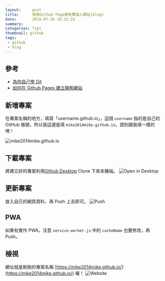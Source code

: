 ```yaml
---
layout:     post
title:      使用Github Page做免費個人網站(blog)
date:       2018-07-26 10:32:18
summary:    
categories: Tips
thumbnail: github
tags:
 - github
 - blog
---
```


## 參考

* [為你自己學 Git](https://gitbook.tw/)
* [如何在 Github Pages 建立靜態網站](https://www.youtube.com/watch?v=bU0f1IvUcZA)

## 新增專案

在專案名稱的地方，填寫「username.github.io」，這個 `username` 指的是自己的 GitHub 帳號，所以我這邊是填 `mike2014mike.github.io`，請別跟我填一樣的唷！

![mike2014mike.github.io](https://i.imgur.com/bJYVBnr.png)


## 下載專案
將建立好的專案利用[Github Desktop](https://desktop.github.com/) Clone 下來本機端。
![Open in Desktop](https://i.imgur.com/aJg5UX5.png)

## 更新專案
放入自已的網頁資料，再 Push 上去即可。
![Push](https://i.imgur.com/9i8xIHn.png)

## PWA
如果有實作 PWA，注意 `service-worker.js` 中的 `cacheName` 也要修改，再 Push。

## 檢視
網址就是剛剛的專案名稱 [https://mike2014mike.github.io/](https://mike2014mike.github.io/) 囉！
![Website](https://i.imgur.com/z89rEns.png)